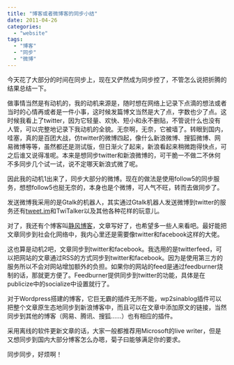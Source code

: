 ```yaml
---
title: "博客或者微博客的同步小结"
date: 2011-04-26
categories: 
  - "website"
tags: 
  - "博客"
  - "同步"
  - "微博"
---
```


今天花了大部分的时间在同步上，现在又俨然成为同步控了，不管怎么说把折腾的结果总结一下。

做事情当然是有动机的，我的动机来源是，随时想在网络上记录下点滴的想法或者当时的心情再或者是一件小事，这时候发篇博文当然是大了点，字数也少了点。这时候我看上了twitter，因为它轻量、欢快、短小和永不删贴，不管说什么也没有人管，可以完整地记录下我动机的全貌。无奈啊，无奈，它被墙了。转眼到国内，哇塞，真的是百团大战，仿twitter的微博四起，像什么新浪微博、搜狐微博、网易微博等等，虽然都还是测试版，但日渐火了起来，新浪看起来稍微跑得快点，可之后谁又说得准呢。本来是想同步twitter和新浪微博的，可干脆一不做二不休何不多同步几个试一试，说不定哪天新浪式微了呢。

因此我的动机1出来了，同步大部分的微博。现在的做法是使用follow5的同步服务，想想follow5也挺无奈的，本身也是个微博，可人气不旺，转而去做同步了。

发送微博我采用的是Gtalk的机器人，其实通过Gtalk机器人发送微博到twitter的服务还有[tweet.im](https://www.tweet.im/)和TwiTalker以及其他各种花样的玩意儿。

对了，我还有个博客叫[静风博客](https://www.jfsay.com)，文章写好了，也希望多一些人来看吧。最好能把文章同步到社会化网络中，我内心里还是需要像twitter和facebook这样的大佬。

这也算是动机2吧，文章同步到twitter和facebook。我选用的是twitterfeed，可以把网站的文章通过RSS的方式同步到twitter和facebook。因为是使用第三方的服务所以不会对网站增加额外的负担。如果你的网站的feed是通过feedburner烧制的话，那就更方便了。Feedburner提供同步到twitter的功能，具体是在publicize中的socialize中设置就行了。

对于Wordpress搭建的博客，它巨无霸的插件无所不能，wp2sinablog插件可以把整个文章原生态地同步到新浪博客中，而且可以在文章中添加原文的链接，当然同步到其他的博客（网易、腾讯、搜狐……）也有相应的插件。

采用离线的软件更新文章的话，大家一般都推荐用Microsoft的live writer，但是又想同步到国内大部分博客怎么办嗯，菊子曰能够满足你的要求。

同步同步，好烦啊！
